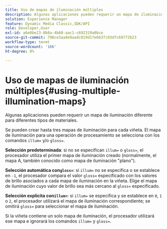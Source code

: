 ```yaml
---
title: Uso de mapas de iluminación múltiples
description: Algunas aplicaciones pueden requerir un mapa de iluminación diferente para diferentes tipos de materiales.
solution: Experience Manager
feature: Dynamic Media Classic,SDK/API
role: Developer,User
exl-id: a6e0be23-8b8a-4b60-aac1-c692319a0bce
source-git-commit: 790ce3aa4e9aadc019d17e663fc93d7c69772b23
workflow-type: tm+mt
source-wordcount: '166'
ht-degree: 0%

---
```


# Uso de mapas de iluminación múltiples{#using-multiple-illumination-maps}

Algunas aplicaciones pueden requerir un mapa de iluminación diferente para diferentes tipos de materiales.

Se pueden crear hasta tres mapas de iluminación para cada viñeta. El mapa de iluminación para una operación de procesamiento se selecciona con los comandos `illum=` y/o `gloss=`.

**Selección predeterminada**: si no se especifican `illum=` o `gloss=`, el procesador utiliza el primer mapa de iluminación creado (normalmente, el mapa A, también conocido como mapa de iluminación &quot;plano&quot;).

**Selección automática con`gloss=`**: si `illum=` no se especifica o se establece en `-1`, el procesador compara el valor `gloss=` especificado con los valores de brillo asociados a cada mapa de iluminación en la viñeta. Elige el mapa de iluminación cuyo valor de brillo sea más cercano al `gloss=` especificado.

**Selección explícita con`illum=`**: si `illum=` se especifica y se establece en `0`, `1` o `2`, el procesador utilizará el mapa de iluminación correspondiente; se omitirá `gloss=` para seleccionar el mapa de iluminación.

Si la viñeta contiene un solo mapa de iluminación, el procesador utilizará ese mapa e ignorará los comandos `illum=` y `gloss=`.
